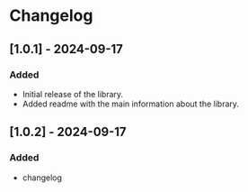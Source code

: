 # Changelog

## [1.0.1] - 2024-09-17
### Added
- Initial release of the library.
- Added readme with the main information about the library.

## [1.0.2] - 2024-09-17
### Added
- changelog
